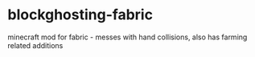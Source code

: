 # blockghosting-fabric
 minecraft mod for fabric - messes with hand collisions, also has farming related additions
